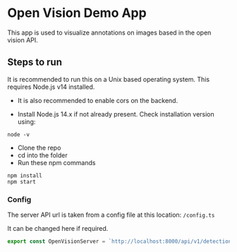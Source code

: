 # Open Vision Demo App

This app is used to visualize annotations on images based in the open vision API.

## Steps to run

It is recommended to run this on a Unix based operating system.
This requires Node.js v14 installed.

- It is also recommended to enable cors on the backend.

- Install Node.js 14.x if not already present. Check installation version using:

```
node -v
```

- Clone the repo
- cd into the folder
- Run these npm commands

```
npm install
npm start
```

### Config

The server API url is taken from a config file at this location: `/config.ts`

It can be changed here if required.

```js
export const OpenVisionServer = `http://localhost:8000/api/v1/detection`
```

